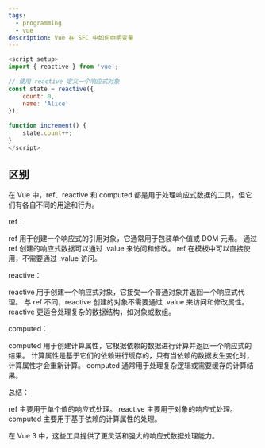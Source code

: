 ```yaml
---
tags:
  - programming
  - vue
description: Vue 在 SFC 中如何申明变量
---
```

```js
<script setup>  
import { reactive } from 'vue';  
  
// 使用 reactive 定义一个响应式对象  
const state = reactive({  
	count: 0,  
	name: 'Alice'  
});  
  
function increment() {  
	state.count++;  
}  
</script>
```
## 区别
在 Vue 中，ref、reactive 和 computed 都是用于处理响应式数据的工具，但它们有各自不同的用途和行为。

ref：

ref 用于创建一个响应式的引用对象，它通常用于包装单个值或 DOM 元素。
通过 ref 创建的响应式数据可以通过 .value 来访问和修改。
ref 在模板中可以直接使用，不需要通过 .value 访问。

reactive：

reactive 用于创建一个响应式对象，它接受一个普通对象并返回一个响应式代理。
与 ref 不同，reactive 创建的对象不需要通过 .value 来访问和修改属性。
reactive 更适合处理复杂的数据结构，如对象或数组。

computed：

computed 用于创建计算属性，它根据依赖的数据进行计算并返回一个响应式的结果。
计算属性是基于它们的依赖进行缓存的，只有当依赖的数据发生变化时，计算属性才会重新计算。
computed 通常用于处理复杂逻辑或需要缓存的计算结果。

总结：

ref 主要用于单个值的响应式处理。
reactive 主要用于对象的响应式处理。
computed 主要用于基于依赖的计算属性的处理。

在 Vue 3 中，这些工具提供了更灵活和强大的响应式数据处理能力。